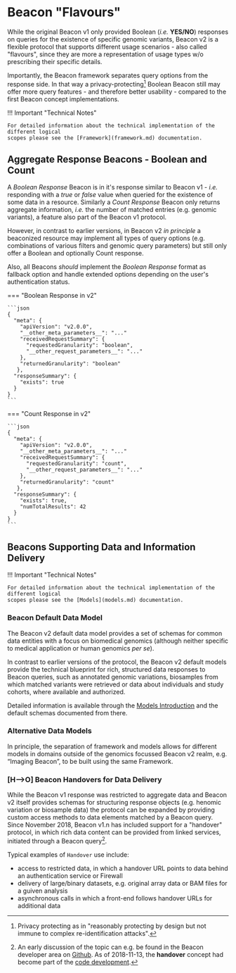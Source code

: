 # Beacon "Flavours"

While the original Beacon v1 only provided Boolean (_i.e._ **YES/NO**) responses
on queries for the existence of specific genomic variants, Beacon v2 is a flexible
protocol that supports different usage scenarios - also called "flavours", since
they are more a representation of usage types w/o prescribing their specific details.

Importantly, the Beacon framework separates query options from the response side. In that way
a privacy-protecting[^1] Boolean Beacon still may offer more query features - and therefore better
usability - compared to the first Beacon concept implementations.

!!! Important "Technical Notes"

	For detailed information about the technical implementation of the different logical
	scopes please see the [Framework](framework.md) documentation.

## Aggregate Response Beacons - Boolean and Count

A _Boolean Response_ Beacon is in it's response similar to Beacon v1 - _i.e._ responding
with a _true_ or _false_ value when queried for the existence of some data in a resource. Similarly
a _Count Response_ Beacon only returns aggregate information, _i.e._ the number of matched
entries (e.g. genomic variants), a feature also part of the Beacon v1 protocol.

However, in contrast to earlier versions, in Beacon v2 _in principle_ a beaconized resource
may implement all types of query options (e.g. combinations of various filters and
genomic query parameters) but still only offer a Boolean and optionally Count response.

Also, all Beacons _should_ implement the _Boolean Response_ format as fallback option and
handle extended options depending on the user's authentication status.

=== "Boolean Response in v2"

	```json
	{
	  "meta": {
	    "apiVersion": "v2.0.0",
	    "__other_meta_parameters__": "..."
	    "receivedRequestSummary": {
	      "requestedGranularity": "boolean",
	      "__other_request_parameters__": "..."
	    },
	    "returnedGranularity": "boolean"
	   },
	  "responseSummary": {
	    "exists": true
	  }
	}
	```

=== "Count Response in v2"

	```json
	{
	  "meta": {
	    "apiVersion": "v2.0.0",
	    "__other_meta_parameters__": "..."
	    "receivedRequestSummary": {
	      "requestedGranularity": "count",
	      "__other_request_parameters__": "..."
	    },
	    "returnedGranularity": "count"
	   },
	  "responseSummary": {
	    "exists": true,
	    "numTotalResults": 42
	  }
	}
	```

## Beacons Supporting Data and Information Delivery

!!! Important "Technical Notes"

	For detailed information about the technical implementation of the different logical
	scopes please see the [Models](models.md) documentation.

### Beacon Default Data Model

The Beacon v2 default data model provides a set of schemas for common data entities with
a focus on biomedical genomics (although neither specific to medical application or human genomics _per se_).

In contrast to earlier versions of the protocol, the Beacon v2 default models provide
the technical blueprint for rich, structured data responses to Beacon queries, such as
annotated genomic variations, biosamples from which matched variants were retrieved
or data about individuals and study cohorts, where available and authorized.

Detailed information is available through the [Models Introduction](/models/#introduction)
and the default schemas documented from there.

### Alternative Data Models

 In principle, the separation of framework and models allows for different models in domains
 outside of the genomics focussed Beacon v2 realm, e.g. “Imaging Beacon”, to be built using the same Framework.

### [H—>O] Beacon Handovers for Data Delivery

While the Beacon v1 response was restricted to aggregate data and Beacon v2 itself provides
schemas for structuring response objects (e.g. henomic variation  or biosample data) 
the protocol can be expanded by providing custom access methods to data elements
matched by a Beacon query. Since November 2018, Beacon v1.n has included support for a "handover" protocol,
in which rich data content can be provided from linked services, initiated through a Beacon query[^2].

Typical examples of `Handover` use include:

* access to restricted data, in which a handover URL points to data behind an authentication service
or Firewall
* delivery of large/binary datasets, e.g. original array data or BAM files for a guiven analysis
* asynchronous calls in which a front-end follows handover URLs for additional data



[^1]: Privacy protecting as in "reasonably protecting by design but not immune to complex
re-identification attacks".

[^2]: An early discussion of the topic can e.g. be found in the Beacon developer area on [Github](https://github.com/ga4gh-beacon/specification/issues/114). As of 2018-11-13, the __handover__ concept had become part of the [code development](https://github.com/ga4gh-beacon/specification/pull/230/files).

